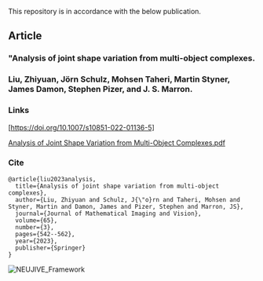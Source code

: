 This repository is in accordance with the below publication.

## Article
### "Analysis of joint shape variation from multi-object complexes.
### Liu, Zhiyuan, Jörn Schulz, Mohsen Taheri, Martin Styner, James Damon, Stephen Pizer, and J. S. Marron.

### Links

[https://doi.org/10.1007/s10851-022-01136-5]

[Analysis of Joint Shape Variation from Multi-Object Complexes.pdf](https://github.com/MohsenTaheriShalmani/Joint_Shape_Variation_Analysis_by_CPNS/files/14556893/Analysis.of.Joint.Shape.Variation.from.Multi-Object.Complexes.pdf)

### Cite
```
@article{liu2023analysis,
  title={Analysis of joint shape variation from multi-object complexes},
  author={Liu, Zhiyuan and Schulz, J{\"o}rn and Taheri, Mohsen and Styner, Martin and Damon, James and Pizer, Stephen and Marron, JS},
  journal={Journal of Mathematical Imaging and Vision},
  volume={65},
  number={3},
  pages={542--562},
  year={2023},
  publisher={Springer}
}
```

![NEUJIVE_Framework](https://github.com/MohsenTaheriShalmani/Joint_Shape_Variation_Analysis_by_CPNS/assets/19237855/24c67496-8b54-4ec2-a1eb-d1bbfef41225)

